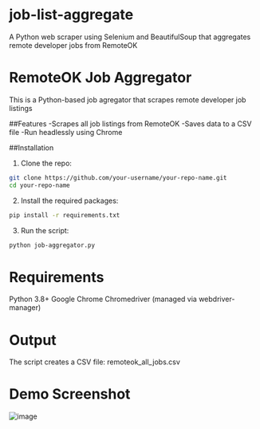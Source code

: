 # job-list-aggregate
A Python web scraper using Selenium and BeautifulSoup that aggregates remote developer jobs from RemoteOK

# RemoteOK Job Aggregator

This is a Python-based job agregator that scrapes remote developer job listings

##Features
-Scrapes all job listings from RemoteOK
-Saves data to a CSV file
-Run headlessly using Chrome

##Installation

1. Clone the repo:
```bash
git clone https://github.com/your-username/your-repo-name.git
cd your-repo-name
```

2. Install the required packages:
```bash
pip install -r requirements.txt
```

3. Run the script:
```bash
python job-aggregator.py
```

# Requirements
Python 3.8+
Google Chrome
Chromedriver (managed via webdriver-manager)

# Output
The script creates a CSV file:
remoteok_all_jobs.csv

# Demo Screenshot
![image](https://github.com/user-attachments/assets/78231533-f321-4e0e-a9e8-a89c66e46ebf)

